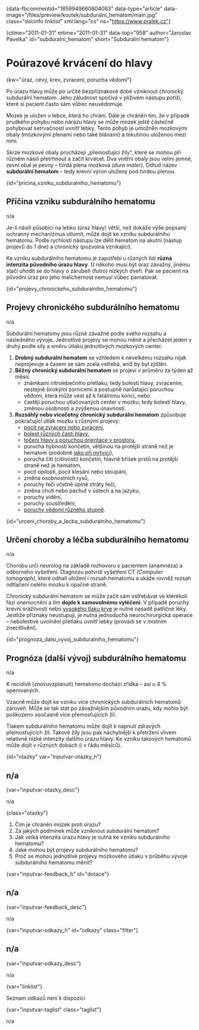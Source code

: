 
{data-fbcommentid="1859949660804063" data-type="article" data-image="/files/preview/koutek/subduralni_hematom/main.jpg" class="docinfo linklist" xml:lang="cs" ns="https://www.pralek.cz"}

{ctime="2011-01-31" mtime="2011-01-31" data-top="958" author="Jaroslav Pavelka" id="subduralni_hematom" short="Subdurální hematom"}

# Poúrazové krvácení do hlavy

<!-- generated attribute kw by user_updatekw.sh on 2021-12-06, do not edit -->

{kw="úraz, cévy, krev, zvracení, porucha vědomí"}

Po úrazu hlavy může po určité bezpříznakové době vzniknout chronický subdurální hematom. Jeho záludnost spočívá v plíživém nástupu potíží, které si pacient často sám vůbec neuvědomuje.

Mozek je uložen v lebce, která ho chrání. Dále je chráněn tím, že v případě prudkého pohybu nebo nárazu hlavy se může mozek ještě částečně pohybovat setrvačností uvnitř lebky. Tento pohyb je umožněn mozkovými obaly (mozkovými plenami nebo také blánami) a tekutinou uloženou mezi nimi.

Skrze mozkové obaly procházejí „přemosťující žíly“, které se mohou při různém násilí přetrhnout a začít krvácet. Dva vnitřní obaly jsou velmi jemné, zevní obal je pevný – tvrdá plena mozková _(dura mater)_. Odtud název **subdurální hematom** – tedy krevní výron uložený pod tvrdou plenou.

{id="pricina\_vzniku\_subduralniho_hematomu"}

## Příčina vzniku subdurálního hematomu

n/a

Je-li násilí působící na lebku (úraz hlavy) větší, než dokáže výše popsaný ochranný mechanizmus utlumit, může dojít ke vzniku subdurálního hematomu. Podle rychlosti nástupu lze dělit hematom na akutní (nástup projevů do 1 dne) a chronický (pozvolna vznikající).

Ke vzniku subdurálního hematomu je zapotřebí u různých lidí **různá intenzita původního úrazu hlavy**. U někoho musí být úraz závažný, jinému stačí uhodit se do hlavy o zárubeň (futro) nízkých dveří. Pak se pacient na původní úraz pro jeho malichernost nemusí vůbec pamatovat.

{id="projevy\_chronickeho\_subduralniho_hematomu"}

## Projevy chronického subdurálního hematomu

n/a

Subdurální hematomy jsou různě závažné podle svého rozsahu a následného vývoje. Jednotlivé projevy se mohou měnit a přecházet jeden v druhý podle síly a směru útlaku jednotlivých mozkových center.

  1. **Drobný subdurální hematom** se vzhledem k nevelkému rozsahu nijak neprojevuje a časem se sám zcela vstřebá, aniž by byl zjištěn.
  2. **Běžný chronický subdurální hematom** se projeví v průměru za týden až měsíc 
      * známkami nitrolebečního přetlaku; tedy bolestí hlavy, zvracením, nestejně širokými zornicemi a postupně narůstající poruchou vědomí, která může vést až k fatálnímu konci, nebo
      * častěji poruchou utlačovaných center v mozku; tedy bolestí hlavy, změnou osobnosti a zvýšenou únavností.
  3. **Rozsáhlý nebo vícečetný chronický subdurální hematom** způsobuje pokračující útlak mozku s různými projevy: 
      * [pocit na zvracení nebo zvracení][1],
      * [bolest různých částí hlavy][2],
      * [točení hlavy s poruchou orientace v prostoru][3],
      * porucha hybnosti končetin, většinou na protější straně než je hematom (podobně [jako při mrtvici][4]),
      * porucha čití (citlivosti) končetin, hlavně bříšek prstů na protější straně než je hematom,
      * pocit opilosti, pocit klesání nebo stoupání,
      * změna osobnostních rysů,
      * poruchy řeči včetně úplné ztráty řeči,
      * změna chuti nebo pachuť v ústech a na jazyku,
      * poruchy vidění,
      * poruchy soustředění,
      * [poruchy vědomí různého stupně][5].

{id="urceni\_choroby\_a\_lecba\_subduralniho_hematomu"}

## Určení choroby a léčba subdurálního hematomu

n/a

Chorobu určí neurolog na základě rozhovoru s pacientem (anamnéza) a odborného vyšetření. Diagnózu potvrdí vyšetření CT _(Computer tomograph)_, které odhalí uložení i rozsah hematomu a ukáže rovněž rozsah odtlačení celého mozku k opačné straně.

Chronický subdurální hematom se může začít sám vstřebávat ve kterékoli fázi onemocnění a tím **dojde k samovolnému vyléčení**. V případě poruchy krevní srážlivosti nebo [vysokého tlaku krve][6] je nutné nasadit patřičné léky. Jestliže příznaky neustupují, je nutná jednoduchá neurochirurgická operace – nebolestivé uvolnění přetlaku uvnitř lebky (provádí se v místním znecitlivění).

{id="prognoza\_dalsi\_vyvoj\_subduralniho\_hematomu"}

## Prognóza (další vývoj) subdurálního hematomu

n/a

K recidivě (znovuvzplanutí) hematomu dochází zřídka – asi u 4 % operovaných.

Vzácně může dojít ke vzniku více chronických subdurálních hematomů zároveň. Může se tak stát po závažnějším původním úrazu, kdy mohlo být poškozeno současně více přemosťujících žil.

Tlakem subdurálního hematomu může dojít k napnutí zdravých přemosťujících žil. Takové žíly jsou pak náchylnější k přetržení vlivem relativně nízké intenzity dalšího úrazu hlavy. Ke vzniku takových hematomů může dojít v různých dobách (i v řádu měsíců).

{id="otazky" var="inputvar-otazky_h"}

## n/a

{var="inputvar-otazky_desc"}

n/a

{class="otazky"}

  1. Čím je chráněn mozek proti úrazu?
  2. Za jakých podmínek může vzniknout subdurální hematom?
  3. Jak velká intenzita úrazu hlavy je nutná ke vzniku subdurálního hematomu?
  4. Jaké mohou být projevy subdurálního hematomu?
  5. Proč se mohou jednotlivé projevy mozkového útlaku v průběhu vývoje subdurálního hematomu měnit?

{var="inputvar-feedback_h" id="dotace"}

## n/a

{var="inputvar-feedback_desc"}

n/a

{var="inputvar-odkazy_h" id="odkazy" class="filter"}

## n/a

{var="inputvar-odkazy_desc"}

n/a

{var="linklist"}

Seznam odkazů není k dispozici

{var="inputvar-taglist" class="taglist"}

n/a

 [1]: travici_potize
 [2]: bolesti_hlavy
 [3]: kinetoza
 [4]: mrtvice
 [5]: kolaps
 [6]: krevni_tlak


